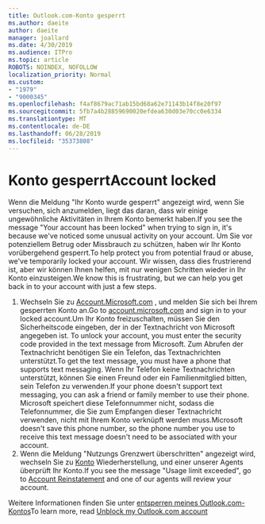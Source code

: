 ```yaml
---
title: Outlook.com-Konto gesperrt
ms.author: daeite
author: daeite
manager: joallard
ms.date: 4/30/2019
ms.audience: ITPro
ms.topic: article
ROBOTS: NOINDEX, NOFOLLOW
localization_priority: Normal
ms.custom:
- "1979"
- "9000345"
ms.openlocfilehash: f4af8679ac71ab15bd68a62e71143b14f8e20f97
ms.sourcegitcommit: 5fb7a4b28859690020efdea630d03e70cc0e6334
ms.translationtype: MT
ms.contentlocale: de-DE
ms.lasthandoff: 06/28/2019
ms.locfileid: "35373808"
---
```

# <a name="account-locked"></a><span data-ttu-id="9a656-102">Konto gesperrt</span><span class="sxs-lookup"><span data-stu-id="9a656-102">Account locked</span></span>

<span data-ttu-id="9a656-103">Wenn die Meldung "Ihr Konto wurde gesperrt" angezeigt wird, wenn Sie versuchen, sich anzumelden, liegt das daran, dass wir einige ungewöhnliche Aktivitäten in Ihrem Konto bemerkt haben.</span><span class="sxs-lookup"><span data-stu-id="9a656-103">If you see the message "Your account has been locked" when trying to sign in, it's because we've noticed some unusual activity on your account.</span></span> <span data-ttu-id="9a656-104">Um Sie vor potenziellem Betrug oder Missbrauch zu schützen, haben wir Ihr Konto vorübergehend gesperrt.</span><span class="sxs-lookup"><span data-stu-id="9a656-104">To help protect you from potential fraud or abuse, we've temporarily locked your account.</span></span> <span data-ttu-id="9a656-105">Wir wissen, dass dies frustrierend ist, aber wir können Ihnen helfen, mit nur wenigen Schritten wieder in Ihr Konto einzusteigen.</span><span class="sxs-lookup"><span data-stu-id="9a656-105">We know this is frustrating, but we can help you get back in to your account with just a few steps.</span></span>

1. <span data-ttu-id="9a656-106">Wechseln Sie zu [Account.Microsoft.com](https://go.microsoft.com/fwlink/?linkid=2090484) , und melden Sie sich bei Ihrem gesperrten Konto an.</span><span class="sxs-lookup"><span data-stu-id="9a656-106">Go to [account.microsoft.com](https://go.microsoft.com/fwlink/?linkid=2090484) and sign in to your locked account.</span></span><span data-ttu-id="9a656-107">Um Ihr Konto freizuschalten, müssen Sie den Sicherheitscode eingeben, der in der Textnachricht von Microsoft angegeben ist.</span><span class="sxs-lookup"><span data-stu-id="9a656-107"> To unlock your account, you must enter the security code provided in the text message from Microsoft.</span></span> <span data-ttu-id="9a656-108">Zum Abrufen der Textnachricht benötigen Sie ein Telefon, das Textnachrichten unterstützt.</span><span class="sxs-lookup"><span data-stu-id="9a656-108">To get the text message, you must have a phone that supports text messaging.</span></span> <span data-ttu-id="9a656-109">Wenn Ihr Telefon keine Textnachrichten unterstützt, können Sie einen Freund oder ein Familienmitglied bitten, sein Telefon zu verwenden.</span><span class="sxs-lookup"><span data-stu-id="9a656-109">If your phone doesn't support text messaging, you can ask a friend or family member to use their phone.</span></span> <span data-ttu-id="9a656-110">Microsoft speichert diese Telefonnummer nicht, sodass die Telefonnummer, die Sie zum Empfangen dieser Textnachricht verwenden, nicht mit Ihrem Konto verknüpft werden muss.</span><span class="sxs-lookup"><span data-stu-id="9a656-110">Microsoft doesn't save this phone number, so the phone number you use to receive this text message doesn't need to be associated with your account.</span></span>
2. <span data-ttu-id="9a656-111">Wenn die Meldung "Nutzungs Grenzwert überschritten" angezeigt wird, wechseln Sie zu [Konto](https://go.microsoft.com/fwlink/?linkid=2090483) Wiederherstellung, und einer unserer Agents überprüft Ihr Konto.</span><span class="sxs-lookup"><span data-stu-id="9a656-111">If you see the message "Usage limit exceeded", go to [Account Reinstatement](https://go.microsoft.com/fwlink/?linkid=2090483) and one of our agents will review your account.</span></span>

<span data-ttu-id="9a656-112">Weitere Informationen finden Sie unter [entsperren meines Outlook.com-Kontos](https://support.office.com/article/f4ad2701-d166-4d8b-8a6a-9af2a1f8a4c4)</span><span class="sxs-lookup"><span data-stu-id="9a656-112">To learn more, read [Unblock my Outlook.com account](https://support.office.com/article/f4ad2701-d166-4d8b-8a6a-9af2a1f8a4c4)</span></span> 